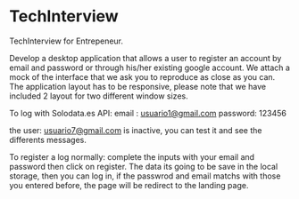 # TechInterview

TechInterview for Entrepeneur.

Develop a desktop application that allows a user to register an account by email and password or through his/her existing google account. We attach a mock of the interface that we ask you to reproduce as close as you can. The application layout has to be responsive, please note that we have included 2 layout for two different window sizes.



To log with Solodata.es API:
email : usuario1@gmail.com
password: 123456

the user: usuario7@gmail.com is inactive, you can test it and see the differents messages.

To register a log normally:
complete the inputs with your email and password then click on register. The data its going to be save in the local storage, then you can log in, if the passwrod and email matchs with those you entered before, the page will be redirect to the landing page.
